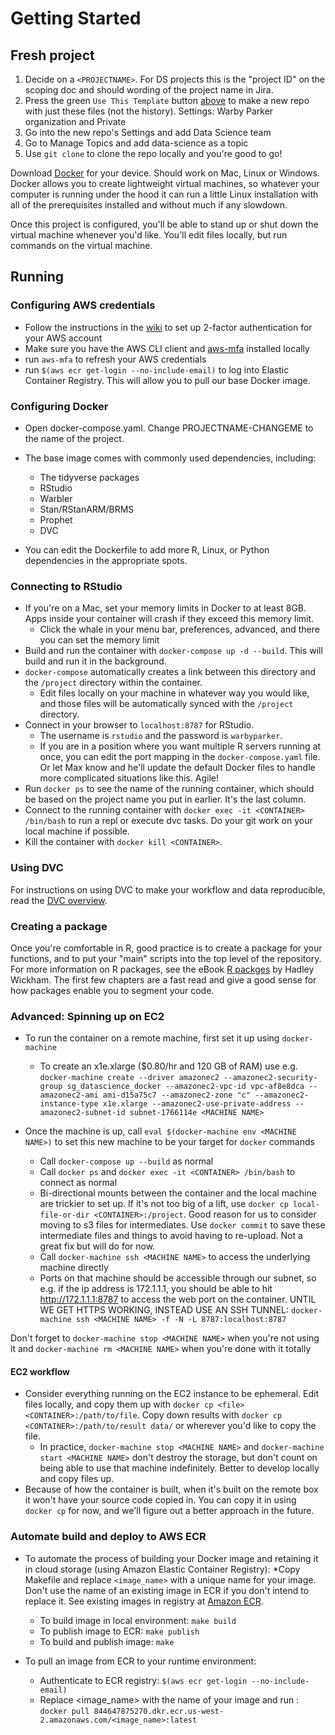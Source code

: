 # Getting Started

## Fresh project

1. Decide on a `<PROJECTNAME>`. For DS projects this is the "project ID" on the scoping doc and should wording of the project name in Jira.
1. Press the green `Use This Template` button [above](https://github.com/WarbyParker/warby-ds-template-R/) to make a new repo with just these files (not the history). Settings: Warby Parker organization and Private
1. Go into the new repo's Settings and add Data Science team
1. Go to Manage Topics and add data-science as a topic
1. Use `git clone` to clone the repo locally and you're good to go!

Download [Docker](https://www.docker.com) for your device. Should work on Mac, Linux or Windows. Docker allows you to create lightweight virtual machines, so whatever your computer is running under the hood it can run a little Linux installation with all of the prerequisites installed and without much if any slowdown.

Once this project is configured, you'll be able to stand up or shut down the virtual machine whenever you'd like. You'll edit files locally, but run commands on the virtual machine.

## Running
### Configuring AWS credentials

* Follow the instructions in the [wiki](https://confluence.warbyparker.com/pages/viewpage.action?pageId=72783125) to set up 2-factor authentication for your AWS account
* Make sure you have the AWS CLI client and [aws-mfa](https://github.com/WarbyParker/aws-mfa) installed locally
* run `aws-mfa` to refresh your AWS credentials
* run `$(aws ecr get-login --no-include-email)` to log into Elastic Container Registry. This will allow you to pull our base Docker image.

### Configuring Docker

* Open docker-compose.yaml. Change PROJECTNAME-CHANGEME to the name of the project.
* The base image comes with commonly used dependencies, including:
    * The tidyverse packages
    * RStudio
    * Warbler
    * Stan/RStanARM/BRMS
    * Prophet
    * DVC

* You can edit the Dockerfile to add more R, Linux, or Python dependencies in the appropriate spots.

### Connecting to RStudio

* If you're on a Mac, set your memory limits in Docker to at least 8GB. Apps inside your container will crash if they exceed this memory limit.
  * Click the whale in your menu bar, preferences, advanced, and there you can set the memory limit
* Build and run the container with `docker-compose up -d --build`. This will build and run it in the background.
* `docker-compose` automatically creates a link between this directory and the `/project` directory within the container.
    * Edit files locally on your machine in whatever way you would like, and those files will be automatically synced with the `/project` directory.
* Connect in your browser to `localhost:8787` for RStudio. 
    * The username is `rstudio` and the password is `warbyparker`.
    * If you are in a position where you want multiple R servers running at once, you can edit the port mapping in the `docker-compose.yaml` file. Or let Max know and he'll update the default Docker files to handle more complicated situations like this. Agile!
* Run `docker ps` to see the name of the running container, which should be based on the project name you put in earlier. It's the last column.
* Connect to the running container with `docker exec -it <CONTAINER> /bin/bash` to run a repl or execute dvc tasks. Do your git work on your local machine if possible.
* Kill the container with `docker kill <CONTAINER>`.

### Using DVC
For instructions on using DVC to make your workflow and data reproducible, read the [DVC overview](https://docs.google.com/document/d/1bPO2PcwedGerCWvNeDFPkD6JzId9Dpf7eB_OxoWljBg/edit?usp=sharing).

### Creating a package

Once you're comfortable in R, good practice is to create a package for your functions, and to put your "main" scripts into the top level of the repository. For more information on R packages, see the eBook [R packges](http://r-pkgs.had.co.nz/) by Hadley Wickham. The first few chapters are a fast read and give a good sense for how packages enable you to segment your code.

### Advanced: Spinning up on EC2

* To run the container on a remote machine, first set it up using `docker-machine`
  * To create an x1e.xlarge ($0.80/hr and 120 GB of RAM) use e.g. `docker-machine create --driver amazonec2 --amazonec2-security-group sg_datascience_docker --amazonec2-vpc-id vpc-af8e8dca --amazonec2-ami ami-d15a75c7 --amazonec2-zone "c" --amazonec2-instance-type x1e.xlarge --amazonec2-use-private-address --amazonec2-subnet-id subnet-1766114e <MACHINE NAME>`

* Once the machine is up, call `eval $(docker-machine env <MACHINE NAME>)` to set this new machine to be your target for `docker` commands
  * Call `docker-compose up --build` as normal
  * Call `docker ps` and `docker exec -it <CONTAINER> /bin/bash` to connect as normal
  * Bi-directional mounts between the container and the local machine are trickier to set up. If it's not too big of a lift, use `docker cp local-file-or-dir <CONTAINER>:/project`. Good reason for us to consider moving to s3 files for intermediates. Use `docker commit` to save these intermediate files and things to avoid having to re-upload. Not a great fix but will do for now.
  * Call `docker-machine ssh <MACHINE NAME>` to access the underlying machine directly
  * Ports on that machine should be accessible through our subnet, so e.g. if the ip address is 172.1.1.1, you should be able to hit http://172.1.1.1:8787 to access the web port on the container. UNTIL WE GET HTTPS WORKING, INSTEAD USE AN SSH TUNNEL: `docker-machine ssh <MACHINE NAME> -f -N -L 8787:localhost:8787`

Don't forget to `docker-machine stop <MACHINE NAME>` when you're not using it and `docker-machine rm <MACHINE NAME>` when you're done with it totally

#### EC2 workflow

* Consider everything running on the EC2 instance to be ephemeral. Edit files locally, and copy them up with `docker cp <file> <CONTAINER>:/path/to/file`. Copy down results with `docker cp <CONTAINER>:/path/to/result data/` or wherever you'd like to copy the file.
  * In practice, `docker-machine stop <MACHINE NAME>` and `docker-machine start <MACHINE NAME>` don't destroy the storage, but don't count on being able to use that machine indefinitely. Better to develop locally and copy files up.
* Because of how the container is built, when it's built on the remote box it won't have your source code copied in. You can copy it in using `docker cp` for now, and we'll figure out a better approach in the future.

### Automate build and deploy to AWS ECR

* To automate the process of building your Docker image and retaining it in cloud storage (using Amazon Elastic Container Registry):
  *Copy Makefile and replace `<image_name>` with a unique name for your image. Don't use the name of an existing image in ECR if you don't intend to replace it. See existing images in registry at [Amazon ECR](https://console.aws.amazon.com/ecr/).
  * To build image in local environment: `make build`
  * To publish image to ECR: `make publish`
  * To build and publish image: `make`

* To pull an image from ECR to your runtime environment:
  * Authenticate to ECR registry: `$(aws ecr get-login --no-include-email)`
  * Replace <image_name> with the name of your image and run : `docker pull 844647875270.dkr.ecr.us-west-2.amazonaws.com/<image_name>:latest`
